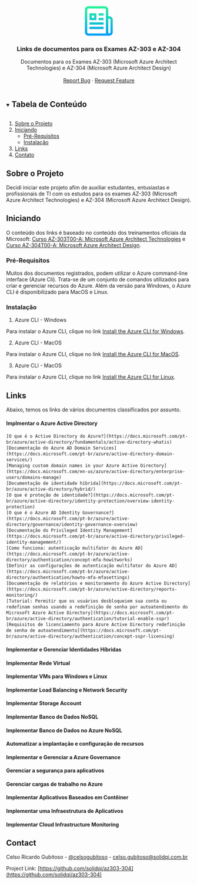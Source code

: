 <!-- PROJECT LOGO -->
<br />
<p align="center">
  <a href="https://github.com/solidqi/az303-304">
    <img src="images/logo.png" alt="Logo" width="80" height="80">
  </a>

  <h3 align="center">Links de documentos para os Exames AZ-303 e AZ-304</h3>

  <p align="center">
    Documentos para os Exames AZ-303 (Microsoft Azure Architect Technologies) e AZ-304 (Microsoft Azure Architect Design)
    <br />
    <br />
    <a href="https://github.com/solidqi/az303-304/issues">Report Bug</a>
    ·
    <a href="https://github.com/solidqi/az303-304/issues">Request Feature</a>
  </p>
</p>



<!-- TABLE OF CONTENTS -->
<details open="open">
  <summary><h2 style="display: inline-block">Tabela de Conteúdo</h2></summary>
  <ol>
    <li>
      <a href="#about-the-project">Sobre o Projeto</a>
    </li>
    <li>
      <a href="#Iniciando">Iniciando</a>
      <ul>
        <li><a href="#Pré-Requisitos">Pré-Requisitos</a></li>
        <li><a href="#Instalação">Instalação</a></li>
      </ul>
    </li>
    <li><a href="#Links">Links</a></li>
    <li><a href="#Contato">Contato</a></li>
  </ol>
</details>



<!-- Sobre o Projeto -->
## Sobre o Projeto

Decidi iniciar este projeto afim de auxiliar estudantes, entusiastas e profissionais de TI com os estudos para os exames AZ-303 (Microsoft Azure Architect Technologies) e AZ-304 (Microsoft Azure Architect Design).


<!-- Iniciando -->
## Iniciando

O conteúdo dos links é baseado no conteúdo dos treinamentos oficiais da Microsoft: [Curso AZ-303T00-A: Microsoft Azure Architect Technologies](https://docs.microsoft.com/pt-br/learn/certifications/exams/az-303?tab=tab-instructor-led) e [Curso AZ-304T00-A: Microsoft Azure Architect Design](https://docs.microsoft.com/pt-br/learn/certifications/exams/az-304?tab=tab-instructor-led).

### Pré-Requisitos

Muitos dos documentos registrados, podem utilizar o Azure command-line interface (Azure Cli). Trata-se de um conjunto de comandos utilizados para criar e gerenciar recursos do Azure.
Além da versão para Windows, o Azure CLI é disponibilizado para MacOS e Linux.

### Instalação

1. Azure CLI - Windows

Para instalar o Azure CLI, clique no link [Install the Azure CLI for Windows](https://docs.microsoft.com/pt-br/cli/azure/install-azure-cli-windows?tabs=azure-cli).

2. Azure CLI - MacOS

Para instalar o Azure CLI, clique no link [Install the Azure CLI for MacOS](https://docs.microsoft.com/pt-br/cli/azure/install-azure-cli-macos).

3. Azure CLI - MacOS

Para instalar o Azure CLI, clique no link [Install the Azure CLI for Linux](https://docs.microsoft.com/pt-br/cli/azure/install-azure-cli-linux?pivots=apt).


## Links

Abaixo, temos os links de vários documentos classificados por assunto.

#### Implmentar o Azure Active Directory

````
[O que é o Active Directory do Azure?](https://docs.microsoft.com/pt-br/azure/active-directory/fundamentals/active-directory-whatis)
[Documentação do Azure AD Domain Services](https://docs.microsoft.com/pt-br/azure/active-directory-domain-services/)
[Managing custom domain names in your Azure Active Directory](https://docs.microsoft.com/en-us/azure/active-directory/enterprise-users/domains-manage)
[Documentação de identidade híbrida](https://docs.microsoft.com/pt-br/azure/active-directory/hybrid/)
[O que é proteção de identidade?](https://docs.microsoft.com/pt-br/azure/active-directory/identity-protection/overview-identity-protection)
[O que é o Azure AD Identity Governance?](https://docs.microsoft.com/pt-br/azure/active-directory/governance/identity-governance-overview)
[Documentação do Privileged Identity Management](https://docs.microsoft.com/pt-br/azure/active-directory/privileged-identity-management/)
[Como funciona: autenticação multifator do Azure AD](https://docs.microsoft.com/pt-br/azure/active-directory/authentication/concept-mfa-howitworks)
[Definir as configurações de autenticação multifator do Azure AD](https://docs.microsoft.com/pt-br/azure/active-directory/authentication/howto-mfa-mfasettings)
[Documentação de relatórios e monitoramento do Azure Active Directory](https://docs.microsoft.com/pt-br/azure/active-directory/reports-monitoring/)
[Tutorial: Permitir que os usuários desbloqueiem sua conta ou redefinam senhas usando a redefinição de senha por autoatendimento do Microsoft Azure Active Directory](https://docs.microsoft.com/pt-br/azure/active-directory/authentication/tutorial-enable-sspr)
[Requisitos de licenciamento para Azure Active Directory redefinição de senha de autoatendimento](https://docs.microsoft.com/pt-br/azure/active-directory/authentication/concept-sspr-licensing)
````

#### Implementar e Gerenciar Identidades Híbridas

#### Implementar Rede Virtual

#### Implementar VMs para Windows e Linux

#### Implementar Load Balancing e Network Security

#### Implementar Storage Account

#### Implementar Banco de Dados NoSQL

#### Implementar Banco de Dados no Azure NoSQL

#### Automatizar a implantação e configuração de recursos

#### Implementar e Gerenciar a Azure Governance

#### Gerenciar a segurança para aplicativos

#### Gerenciar cargas de trabalho no Azure

#### Implementar Aplicativos Baseados em Contêiner

#### Implementar uma Infraestrutura de Aplicativos

#### Implementar Cloud Infrastructure Monitoring



<!-- CONTATO -->
## Contact

Celso Ricardo Gubitoso - [@celsogubitoso](https://twitter.com/celsogubitoso) - celso.gubitoso@solidqi.com.br

Project Link: [https://github.com/solidqi/az303-304](https://github.com/solidqi/az303-304)